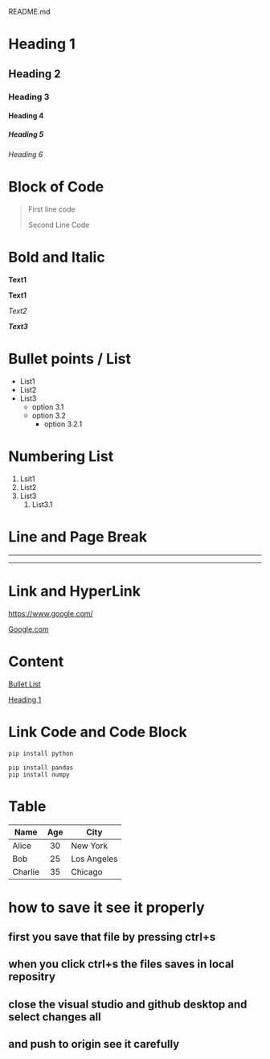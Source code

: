 README.md
# Heading 1
## Heading 2
### Heading 3
#### Heading 4
##### Heading 5
###### Heading 6


# Block of Code
> First line code
>
> Second Line Code 

# Bold and Italic

**Text1** 

__Text1__

*Text2*

***Text3***

# Bullet points / List

- List1
- List2
- List3
  - option 3.1
  - option 3.2
    - option 3.2.1

# Numbering List
1. Lsit1
2. List2
3. List3
    1. List3.1

# Line and Page Break

____
****

# Link and HyperLink

<https://www.google.com/>

[Google.com](https://www.google.com/)

# Content

[Bullet List](#bullet-points--list)

[Heading 1](#heading-1)

# Link Code and Code Block

`pip install python`

```
pip install pandas
pip install numpy
```

# Table

| Name       | Age | City         |
|------------|:-----:|--------------|
| Alice      | 30  | New York     |
| Bob        | 25  | Los Angeles  |
| Charlie    | 35  | Chicago      |


# how to save it see it properly
## first you save that file by pressing ctrl+s
## when you click ctrl+s  the files saves in local repositry
## close the visual studio and github desktop and select changes all
## and push to origin see it carefully